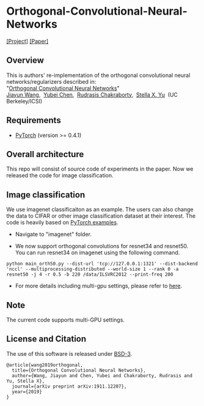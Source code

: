 # Orthogonal-Convolutional-Neural-Networks
[[Project]](http://pwang.pw/ocnn.html) [[Paper]](https://arxiv.org/abs/1911.12207)   

## Overview
This is authors' re-implementation of the orthogonal convolutional neural networks/regularizers described in:  
"[Orthogonal Convolutional Neural Networks](https://arxiv.org/abs/1911.12207)"   
[Jiayun Wang](http://pwang.pw/),&nbsp; [Yubei Chen](https://redwood.berkeley.edu/people/yubei-chen/),&nbsp;  [Rudrasis Chakraborty](https://rudra1988.github.io/),&nbsp; [Stella X. Yu](https://www1.icsi.berkeley.edu/~stellayu/)&nbsp; (UC Berkeley/ICSI)&nbsp; 

## Requirements
* [PyTorch](https://pytorch.org/) (version >= 0.4.1)

## Overall architecture
This repo will consist of source code of experiments in the paper. Now we released the code for image classification.

## Image classification

We use imagenet classificaiton as an example. The users can also change the data to CIFAR or other image classification dataset at their interest. The code is heavily based on [PyTorch examples](https://github.com/pytorch/examples/tree/master/imagenet).

- Navigate to "imagenet" folder.

- We now support orthogonal convolutions for resnet34 and resnet50. You can run resnet34 on imagenet using the following command. 
```
python main_orth50.py --dist-url 'tcp://127.0.0.1:1321' --dist-backend 'nccl' --multiprocessing-distributed --world-size 1 --rank 0 -a resnet50 -j 4 -r 0.5 -b 220 /data/ILSVRC2012 --print-freq 200
```

- For more details including multi-gpu settings, please refer to [here](https://github.com/samaonline/Orthogonal-Convolutional-Neural-Networks/blob/master/imagenet/README.md).

## Note
The current code supports multi-GPU settings.

## License and Citation
The use of this software is released under [BSD-3](https://github.com/samaonline/Orthogonal-Convolutional-Neural-Networks/blob/master/LICENSE).
```
@article{wang2019orthogonal,
  title={Orthogonal Convolutional Neural Networks},
  author={Wang, Jiayun and Chen, Yubei and Chakraborty, Rudrasis and Yu, Stella X},
  journal={arXiv preprint arXiv:1911.12207},
  year={2019}
}
```